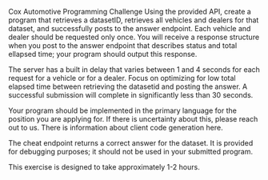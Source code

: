 Cox Automotive
Programming Challenge
Using the provided API, create a program that retrieves a datasetID, retrieves all vehicles and dealers for that dataset, and successfully posts to the answer endpoint. Each vehicle and dealer should be requested only once. You will receive a response structure when you post to the answer endpoint that describes status and total ellapsed time; your program should output this response.

The server has a built in delay that varies between 1 and 4 seconds for each request for a vehicle or for a dealer. Focus on optimizing for low total elapsed time between retrieving the datasetid and posting the answer. A successful submission will complete in significantly less than 30 seconds.

Your program should be implemented in the primary language for the position you are applying for. If there is uncertainty about this, please reach out to us. There is information about client code generation here.

The cheat endpoint returns a correct answer for the dataset. It is provided for debugging purposes; it should not be used in your submitted program.

This exercise is designed to take approximately 1-2 hours.

